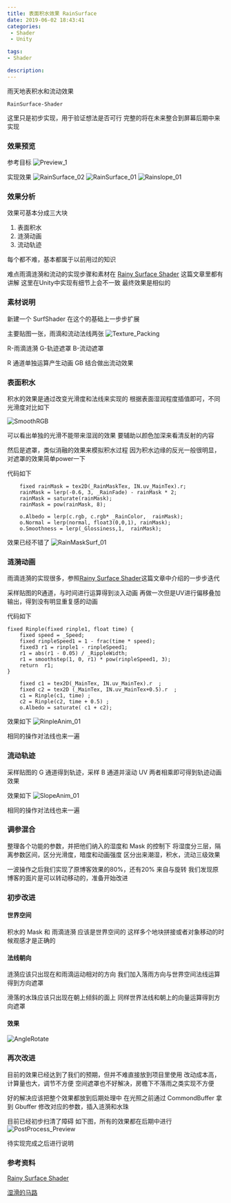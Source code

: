 ```yaml
---
title: 表面积水效果 RainSurface
date: 2019-06-02 18:43:41
categories:  
 - Shader
 - Unity

tags:
- Shader 

description:
---
```

雨天地表积水和流动效果

<!--more-->

`RainSurface-Shader`

这里只是初步实现，用于验证想法是否可行
完整的将在未来整合到屏幕后期中来实现


### 效果预览
参考目标
![Preview_1](Refrence_Preview.gif)

实现效果
![RainSurface_02](RainSurface_02.gif)
![RainSurface_01](RainSurface_01.gif)
![Rainslope_01](Rainslope_01.gif)

### 效果分析

效果可基本分成三大块
1. 表面积水
2. 涟漪动画
3. 流动轨迹

每个都不难，基本都属于以前用过的知识

难点雨滴涟漪和流动的实现步骤和素材在 [Rainy Surface Shader](https://deepspacebanana.github.io/deepspacebanana.github.io/blog/shader/art/unreal%20engine/Rainy-Surface-Shader-Part-1) 这篇文章里都有讲解
这里在Unity中实现有细节上会不一致 最终效果是相似的
 

### 素材说明
新建一个 SurfShader 在这个的基础上一步步扩展

主要贴图一张，雨滴和流动法线两张
![Texture_Packing](Texture_Packing.jpg)

R-雨滴涟漪 G-轨迹遮罩 B-流动遮罩

R 通道单独运算产生动画
GB 结合做出流动效果

### 表面积水

积水的效果是通过改变光滑度和法线来实现的
根据表面湿润程度插值即可，不同光滑度对比如下

![SmoothRGB](SmoothRGB.jpg)

可以看出单独的光滑不能带来湿润的效果
要辅助以颜色加深来看清反射的内容

然后是遮罩，类似消融的效果来模拟积水过程
因为积水边缘的反光一般很明显，对遮罩的效果简单power一下

代码如下

```
	fixed rainMask = tex2D(_RainMaskTex, IN.uv_MainTex).r;
	rainMask = lerp(-0.6, 3, _RainFade) - rainMask * 2;
	rainMask = saturate(rainMask);
	rainMask = pow(rainMask, 8);

	o.Albedo = lerp(c.rgb, c.rgb* _RainColor,  rainMask);
	o.Normal = lerp(normal, float3(0,0,1), rainMask);
	o.Smoothness = lerp(_Glossiness,1,  rainMask);
```

效果已经不错了
![RainMaskSurf_01](RainMaskSurf_01.jpg)

### 涟漪动画

雨滴涟漪的实现很多，参照[Rainy Surface Shader](https://deepspacebanana.github.io/deepspacebanana.github.io/blog/shader/art/unreal%20engine/Rainy-Surface-Shader-Part-1)这篇文章中介绍的一步步迭代

采样贴图的R通道，与时间进行运算得到淡入动画
再做一次但是UV进行偏移叠加输出，得到没有明显重复感的动画

代码如下

```
fixed Rinple(fixed rinple1, float time) {
	fixed speed = _Speed;
	fixed rinpleSpeed1 = 1 - frac(time * speed);
	fixed3 r1 = rinple1 - rinpleSpeed1;
	r1 = abs(r1 - 0.05) / _RippleWidth;
	r1 = smoothstep(1, 0, r1) * pow(rinpleSpeed1, 3);
	return  r1;
}

	fixed c1 = tex2D(_MainTex, IN.uv_MainTex).r  ;
	fixed c2 = tex2D (_MainTex, IN.uv_MainTex+0.5).r  ;
	c1 = Rinple(c1, time) ;
	c2 = Rinple(c2, time + 0.5) ;
	o.Albedo = saturate( c1 + c2);
```


效果如下
![RinpleAnim_01](RinpleAnim_01.gif)

相同的操作对法线也来一遍

### 流动轨迹

采样贴图的 G 通道得到轨迹，采样 B 通道并滚动 UV 
两者相乘即可得到轨迹动画效果 

效果如下
![SlopeAnim_01](SlopeAnim_01.gif)

相同的操作对法线也来一遍

### 调参混合

整理各个功能的参数，并把他们纳入的湿度和 Mask 的控制下
将湿度分三层，隔离参数区间，区分光滑度，暗度和动画强度
区分出来潮湿，积水，流动三级效果

一波操作之后我们实现了原博客效果的80%，还有20% 来自与旋转
我们发现原博客的面片是可以转动移动的，准备开始改进

### 初步改进

#### 世界空间

积水的 Mask 和 雨滴涟漪 应该是世界空间的
这样多个地块拼接或者对象移动的时候观感才是正确的

#### 法线朝向

涟漪应该只出现在和雨滴运动相对的方向
我们加入落雨方向与世界空间法线运算得到方向遮罩

滑落的水珠应该只出现在朝上倾斜的面上
同样世界法线和朝上的向量运算得到方向遮罩

#### 效果

![AngleRotate](AngleRotate.gif)

### 再次改进

目前的效果已经达到了我们的预期，但并不难直接放到项目里使用
改动成本高，计算量也大，调节不方便
空间遮罩也不好解决，房檐下不落雨之类实现不方便

好的解决应该把整个效果都放到后期处理中
在光照之前通过 CommondBuffer 拿到 Gbuffer
修改对应的参数，插入涟漪和水珠

目前已经初步扫清了障碍
如下图，所有的效果都在后期中进行
![PostProcess_Preview](PostProcess_Preview.jpg)

待实现完成之后进行说明

### 参考资料

[Rainy Surface Shader](https://deepspacebanana.github.io/deepspacebanana.github.io/blog/shader/art/unreal%20engine/Rainy-Surface-Shader-Part-1)

[湿滑的马路](https://zhuanlan.zhihu.com/p/54688674)